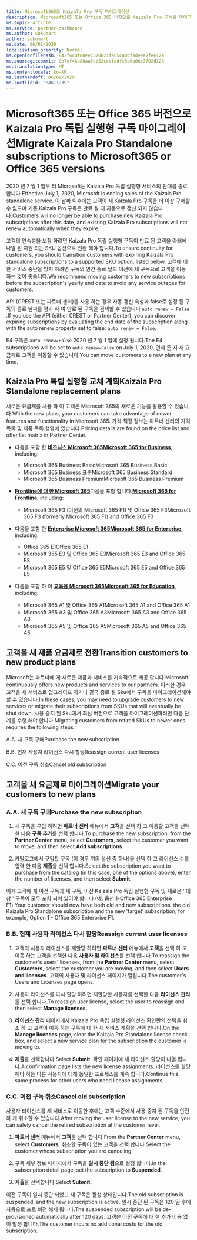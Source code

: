 ```yaml
---
title: Microsoft365로 Kaizala Pro 구독 마이그레이션
description: Microsoft365 또는 Office 365 버전으로 Kaizala Pro 구독을 마이그레이션하는 방법에 대해 알아봅니다.
ms.topic: article
ms.service: partner-dashboard
ms.author: sukumart
author: sukumart
ms.date: 06/01/2020
localization_priority: Normal
ms.openlocfilehash: 842f4c0f88eec370821fa05c40cfadeee7fee12a
ms.sourcegitcommit: 8b7ef46a88aa5eb52ceefadfc5b0a06c3702d123
ms.translationtype: MT
ms.contentlocale: ko-KR
ms.lasthandoff: 06/09/2020
ms.locfileid: "84611239"
---
```

# <a name="migrate-kaizala-pro-standalone-subscriptions-to-microsoft365-or-office-365-versions"></a><span data-ttu-id="5456b-103">Microsoft365 또는 Office 365 버전으로 Kaizala Pro 독립 실행형 구독 마이그레이션</span><span class="sxs-lookup"><span data-stu-id="5456b-103">Migrate Kaizala Pro Standalone subscriptions to Microsoft365 or Office 365 versions</span></span>

<span data-ttu-id="5456b-104">2020 년 7 월 1 일부 터 Microsoft는 Kaizala Pro 독립 실행형 서비스의 판매를 종료 합니다.</span><span class="sxs-lookup"><span data-stu-id="5456b-104">Effective July 1, 2020, Microsoft is ending sales of the Kaizala Pro standalone service.</span></span> <span data-ttu-id="5456b-105">이 날짜 이후에는 고객이 새 Kaizala Pro 구독을 더 이상 구매할 수 없으며 기존 Kaizala Pro 구독은 만료 될 때 자동으로 갱신 되지 않습니다.</span><span class="sxs-lookup"><span data-stu-id="5456b-105">Customers will no longer be able to purchase new Kaizala Pro subscriptions after this date, and existing Kaizala Pro subscriptions will not renew automatically when they expire.</span></span>

<span data-ttu-id="5456b-106">고객의 연속성을 보장 하려면 Kaizala Pro 독립 실행형 구독이 만료 된 고객을 아래에 나열 된 지원 되는 SKU 옵션으로 전환 해야 합니다.</span><span class="sxs-lookup"><span data-stu-id="5456b-106">To ensure continuity for customers, you should transition customers with expiring Kaizala Pro standalone subscriptions to a supported SKU option, listed below.</span></span> <span data-ttu-id="5456b-107">고객에 대 한 서비스 중단을 방지 하려면 구독의 연간 종료 날짜 이전에 새 구독으로 고객을 이동 하는 것이 좋습니다.</span><span class="sxs-lookup"><span data-stu-id="5456b-107">We recommend moving customers to new subscriptions before the subscription's yearly end date to avoid any service outages for customers.</span></span>

<span data-ttu-id="5456b-108">API (CREST 또는 파트너 센터)를 사용 하는 경우 자동 갱신 속성과 false로 설정 된 구독의 종료 날짜를 평가 하 여 만료 된 구독을 검색할 수 있습니다 `auto renew = False` .</span><span class="sxs-lookup"><span data-stu-id="5456b-108">If you use the API (either CREST or Partner Center), you can discover expiring subscriptions by evaluating the end date of the subscription along with the auto renew property set to false: `auto renew = False`.</span></span>

<span data-ttu-id="5456b-109">E4 구독은 `auto renew=False` 2020 년 7 월 1 일에 설정 됩니다.</span><span class="sxs-lookup"><span data-stu-id="5456b-109">The E4 subscriptions will be set to `auto renew=False` on July 1, 2020.</span></span> <span data-ttu-id="5456b-110">언제 든 지 새 요금제로 고객을 이동할 수 있습니다.</span><span class="sxs-lookup"><span data-stu-id="5456b-110">You can move customers to a new plan at any time.</span></span>

## <a name="kaizala-pro-standalone-replacement-plans"></a><span data-ttu-id="5456b-111">Kaizala Pro 독립 실행형 교체 계획</span><span class="sxs-lookup"><span data-stu-id="5456b-111">Kaizala Pro Standalone replacement plans</span></span>

<span data-ttu-id="5456b-112">새로운 요금제를 사용 하 여 고객은 Microsoft 365의 새로운 기능을 활용할 수 있습니다.</span><span class="sxs-lookup"><span data-stu-id="5456b-112">With the new plans, your customers can take advantage of newer features and functionality in Microsoft 365.</span></span> <span data-ttu-id="5456b-113">가격 책정 정보는 파트너 센터의 가격 목록 및 제품 목록 행렬에 있습니다.</span><span class="sxs-lookup"><span data-stu-id="5456b-113">Pricing details are found on the price list and offer list matrix in Partner Center.</span></span>

- <span data-ttu-id="5456b-114">다음을 포함 한 [**비즈니스 Microsoft 365**](https://www.microsoft.com/microsoft-365/compare-all-microsoft-365-products?&activetab=tab:primaryr2)</span><span class="sxs-lookup"><span data-stu-id="5456b-114">[**Microsoft 365 for Business**](https://www.microsoft.com/microsoft-365/compare-all-microsoft-365-products?&activetab=tab:primaryr2), including:</span></span>  
   - <span data-ttu-id="5456b-115">Microsoft 365 Business Basic</span><span class="sxs-lookup"><span data-stu-id="5456b-115">Microsoft 365 Business Basic</span></span>
   - <span data-ttu-id="5456b-116">Microsoft 365 Business 표준</span><span class="sxs-lookup"><span data-stu-id="5456b-116">Microsoft 365 Business Standard</span></span>
   - <span data-ttu-id="5456b-117">Microsoft 365 Business Premium</span><span class="sxs-lookup"><span data-stu-id="5456b-117">Microsoft 365 Business Premium</span></span>
    
- <span data-ttu-id="5456b-118">[**Frontline에 대 한 Microsoft 365**](https://www.microsoft.com/microsoft-365/microsoft-365-enterprise-f3?activetab=pivot:overviewtab)다음을 포함 합니다.</span><span class="sxs-lookup"><span data-stu-id="5456b-118">[**Microsoft 365 for Frontline**](https://www.microsoft.com/microsoft-365/microsoft-365-enterprise-f3?activetab=pivot:overviewtab), including:</span></span>
   - <span data-ttu-id="5456b-119">Microsoft 365 F3 (이전의 Microsoft 365 F1) 및 Office 365 F3</span><span class="sxs-lookup"><span data-stu-id="5456b-119">Microsoft 365 F3 (formerly Microsoft 365 F1) and Office 365 F3</span></span>
    
- <span data-ttu-id="5456b-120">다음을 포함 한 [**Enterprise Microsoft 365**](https://www.microsoft.com/microsoft-365/compare-microsoft-365-enterprise-plans)</span><span class="sxs-lookup"><span data-stu-id="5456b-120">[**Microsoft 365 for Enterprise**](https://www.microsoft.com/microsoft-365/compare-microsoft-365-enterprise-plans), including:</span></span> 
   - <span data-ttu-id="5456b-121">Office 365 E1</span><span class="sxs-lookup"><span data-stu-id="5456b-121">Office 365 E1</span></span>
   - <span data-ttu-id="5456b-122">Microsoft 365 E3 및 Office 365 E3</span><span class="sxs-lookup"><span data-stu-id="5456b-122">Microsoft 365 E3 and Office 365 E3</span></span>
   - <span data-ttu-id="5456b-123">Microsoft 365 E5 및 Office 365 E5</span><span class="sxs-lookup"><span data-stu-id="5456b-123">Microsoft 365 E5 and Office 365 E5</span></span>

- <span data-ttu-id="5456b-124">다음을 포함 하 여 [**교육용 Microsoft 365**](https://www.microsoft.com/education/buy-license/microsoft365)</span><span class="sxs-lookup"><span data-stu-id="5456b-124">[**Microsoft 365 for Education**](https://www.microsoft.com/education/buy-license/microsoft365), including:</span></span> 
    - <span data-ttu-id="5456b-125">Microsoft 365 A1 및 Office 365 A1</span><span class="sxs-lookup"><span data-stu-id="5456b-125">Microsoft 365 A1 and Office 365 A1</span></span>
    - <span data-ttu-id="5456b-126">Microsoft 365 A3 및 Office 365 A3</span><span class="sxs-lookup"><span data-stu-id="5456b-126">Microsoft 365 A3 and Office 365 A3</span></span>
    - <span data-ttu-id="5456b-127">Microsoft 365 A5 및 Office 365 A5</span><span class="sxs-lookup"><span data-stu-id="5456b-127">Microsoft 365 A5 and Office 365 A5</span></span>

## <a name="transition-customers-to-new-product-plans"></a><span data-ttu-id="5456b-128">고객을 새 제품 요금제로 전환</span><span class="sxs-lookup"><span data-stu-id="5456b-128">Transition customers to new product plans</span></span>

<span data-ttu-id="5456b-129">Microsoft는 파트너에 게 새로운 제품과 서비스를 지속적으로 제공 합니다.</span><span class="sxs-lookup"><span data-stu-id="5456b-129">Microsoft continuously offers new products and services to our partners.</span></span> <span data-ttu-id="5456b-130">이러한 경우 고객을 새 서비스로 업그레이드 하거나 결국 종료 될 Sku에서 구독을 마이그레이션해야 할 수 있습니다.</span><span class="sxs-lookup"><span data-stu-id="5456b-130">In these cases, you may need to upgrade customers to new services or migrate their subscriptions from SKUs that will eventually be shut down.</span></span> <span data-ttu-id="5456b-131">사용 중지 된 Sku에서 최신 버전으로 고객을 마이그레이션하려면 다음 단계를 수행 해야 합니다.</span><span class="sxs-lookup"><span data-stu-id="5456b-131">Migrating customers from retired SKUs to newer ones requires the following steps:</span></span>

<span data-ttu-id="5456b-132">A.</span><span class="sxs-lookup"><span data-stu-id="5456b-132">A.</span></span> <span data-ttu-id="5456b-133">새 구독 구매</span><span class="sxs-lookup"><span data-stu-id="5456b-133">Purchase the new subscription</span></span>

<span data-ttu-id="5456b-134">B.</span><span class="sxs-lookup"><span data-stu-id="5456b-134">B.</span></span> <span data-ttu-id="5456b-135">현재 사용자 라이선스 다시 할당</span><span class="sxs-lookup"><span data-stu-id="5456b-135">Reassign current user licenses</span></span>

<span data-ttu-id="5456b-136">C.</span><span class="sxs-lookup"><span data-stu-id="5456b-136">C.</span></span> <span data-ttu-id="5456b-137">이전 구독 취소</span><span class="sxs-lookup"><span data-stu-id="5456b-137">Cancel old subscription</span></span>


## <a name="migrate-your-customers-to-new-plans"></a><span data-ttu-id="5456b-138">고객을 새 요금제로 마이그레이션</span><span class="sxs-lookup"><span data-stu-id="5456b-138">Migrate your customers to new plans</span></span>

### <a name="a-purchase-the-new-subscription"></a><span data-ttu-id="5456b-139">A.</span><span class="sxs-lookup"><span data-stu-id="5456b-139">A.</span></span> <span data-ttu-id="5456b-140">새 구독 구매</span><span class="sxs-lookup"><span data-stu-id="5456b-140">Purchase the new subscription</span></span>

1. <span data-ttu-id="5456b-141">새 구독을 구입 하려면 **파트너 센터** 메뉴에서 **고객**을 선택 하 고 이동할 고객을 선택한 다음 **구독 추가**를 선택 합니다.</span><span class="sxs-lookup"><span data-stu-id="5456b-141">To purchase the new subscription, from the **Partner Center** menu, select **Customers**, select the customer you want to move, and then select **Add subscriptions**.</span></span>

2. <span data-ttu-id="5456b-142">카탈로그에서 구입할 구독 (이 경우 위의 옵션 중 하나)을 선택 하 고 라이선스 수를 입력 한 다음 **제출**을 선택 합니다.</span><span class="sxs-lookup"><span data-stu-id="5456b-142">Select the subscription you want to purchase from the catalog (in this case, one of the options above), enter the number of licenses, and then select **Submit**.</span></span>

<span data-ttu-id="5456b-143">이제 고객에 게 이전 구독과 새 구독, 이전 Kaizala Pro 독립 실행형 구독 및 새로운 ' 대상 ' 구독이 모두 포함 되어 있어야 합니다 (예: 옵션 1-Office 365 Enterprise F1).</span><span class="sxs-lookup"><span data-stu-id="5456b-143">Your customer should now have both old and new subscriptions, the old Kaizala Pro Standalone subscription and the new 'target' subscription, for example, Option 1 - Office 365 Enterprise F1.</span></span>

### <a name="b-reassign-current-user-licenses"></a><span data-ttu-id="5456b-144">B.</span><span class="sxs-lookup"><span data-stu-id="5456b-144">B.</span></span> <span data-ttu-id="5456b-145">현재 사용자 라이선스 다시 할당</span><span class="sxs-lookup"><span data-stu-id="5456b-145">Reassign current user licenses</span></span>

1. <span data-ttu-id="5456b-146">고객의 사용자 라이선스를 재할당 하려면 **파트너 센터** 메뉴에서 **고객**을 선택 하 고 이동 하는 고객을 선택한 다음 **사용자 및 라이선스**를 선택 합니다.</span><span class="sxs-lookup"><span data-stu-id="5456b-146">To reassign the customer's users' licenses, from the **Partner Center** menu, select **Customers**, select the customer you are moving, and then select **Users and licenses**.</span></span> <span data-ttu-id="5456b-147">고객의 사용자 및 라이선스 페이지가 열립니다.</span><span class="sxs-lookup"><span data-stu-id="5456b-147">The customer's Users and Licenses page opens.</span></span>

2. <span data-ttu-id="5456b-148">사용자 라이선스를 다시 할당 하려면 재할당할 사용자를 선택한 다음 **라이선스 관리**를 선택 합니다.</span><span class="sxs-lookup"><span data-stu-id="5456b-148">To reassign user license, select the user to reassign and then select **Manage licenses**.</span></span>

3. <span data-ttu-id="5456b-149">**라이선스 관리** 페이지에서 Kaizala Pro 독립 실행형 라이선스 확인란의 선택을 취소 하 고 고객이 이동 하는 구독에 대 한 새 서비스 계획을 선택 합니다.</span><span class="sxs-lookup"><span data-stu-id="5456b-149">On the **Manage licenses** page, clear the Kaizala Pro Standalone license check box, and select a new service plan for the subscription the customer is moving to.</span></span>

4.  <span data-ttu-id="5456b-150">**제출**을 선택합니다.</span><span class="sxs-lookup"><span data-stu-id="5456b-150">Select **Submit**.</span></span> <span data-ttu-id="5456b-151">확인 페이지에 새 라이선스 할당이 나열 됩니다.</span><span class="sxs-lookup"><span data-stu-id="5456b-151">A confirmation page lists the new license assignments.</span></span> <span data-ttu-id="5456b-152">라이선스를 할당 해야 하는 다른 사용자에 대해 동일한 프로세스를 계속 합니다.</span><span class="sxs-lookup"><span data-stu-id="5456b-152">Continue this same process for other users who need license assignments.</span></span>

### <a name="c-cancel-old-subscription"></a><span data-ttu-id="5456b-153">C.</span><span class="sxs-lookup"><span data-stu-id="5456b-153">C.</span></span> <span data-ttu-id="5456b-154">이전 구독 취소</span><span class="sxs-lookup"><span data-stu-id="5456b-154">Cancel old subscription</span></span>

<span data-ttu-id="5456b-155">사용자 라이선스를 새 서비스로 이동한 후에는 고객 수준에서 사용 중지 된 구독을 안전 하 게 취소할 수 있습니다.</span><span class="sxs-lookup"><span data-stu-id="5456b-155">After moving the user license to the new service, you can safely cancel the retired subscription at the customer level.</span></span>

1.  <span data-ttu-id="5456b-156">**파트너 센터** 메뉴에서 **고객**을 선택 합니다.</span><span class="sxs-lookup"><span data-stu-id="5456b-156">From the **Partner Center** menu, select **Customers**.</span></span> <span data-ttu-id="5456b-157">취소할 구독이 있는 고객을 선택 합니다.</span><span class="sxs-lookup"><span data-stu-id="5456b-157">Select the customer whose subscription you are canceling.</span></span>

2.  <span data-ttu-id="5456b-158">구독 세부 정보 페이지에서 구독을 **일시 중단 됨**으로 설정 합니다.</span><span class="sxs-lookup"><span data-stu-id="5456b-158">In the subscription detail page, set the subscription to **Suspended**.</span></span>

3.  <span data-ttu-id="5456b-159">**제출**을 선택합니다.</span><span class="sxs-lookup"><span data-stu-id="5456b-159">Select **Submit**.</span></span>

<span data-ttu-id="5456b-160">이전 구독이 일시 중단 되었고 새 구독은 활성 상태입니다.</span><span class="sxs-lookup"><span data-stu-id="5456b-160">The old subscription is suspended, and the new subscription is active.</span></span> <span data-ttu-id="5456b-161">일시 중단 된 구독은 120 일 후에 자동으로 프로 비전 해제 됩니다.</span><span class="sxs-lookup"><span data-stu-id="5456b-161">The suspended subscription will be de-provisioned automatically after 120 days.</span></span> <span data-ttu-id="5456b-162">고객은 이전 구독에 대 한 추가 비용 없이 발생 합니다.</span><span class="sxs-lookup"><span data-stu-id="5456b-162">The customer incurs no additional costs for the old subscription.</span></span>
